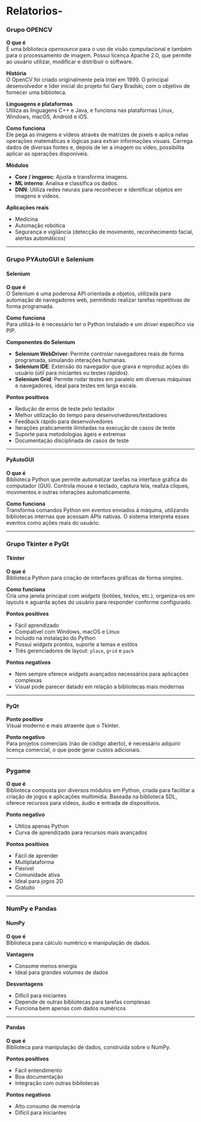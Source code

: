 # Relatorios-
### Grupo OPENCV

**O que é**  
É uma biblioteca *opensource* para o uso de visão computacional e também para o processamento de imagem. Possui licença Apache 2.0, que permite ao usuário utilizar, modificar e distribuir o software.

**História**  
O OpenCV foi criado originalmente pela Intel em 1999. O principal desenvolvedor e líder inicial do projeto foi Gary Bradski, com o objetivo de fornecer uma biblioteca.

**Linguagens e plataformas**  
Utiliza as linguagens C++ e Java, e funciona nas plataformas Linux, Windows, macOS, Android e iOS.

**Como funciona**  
Ele pega as imagens e vídeos através de matrizes de pixels e aplica nelas operações matemáticas e lógicas para extrair informações visuais. Carrega dados de diversas fontes e, depois de ler a imagem ou vídeo, possibilita aplicar as operações disponíveis.

**Módulos**
- **Core / imgproc**: Ajusta e transforma imagens.  
- **ML interno**: Analisa e classifica os dados.  
- **DNN**: Utiliza redes neurais para reconhecer e identificar objetos em imagens e vídeos.

**Aplicações reais**
- Medicina
- Automação robótica
- Segurança e vigilância (detecção de movimento, reconhecimento facial, alertas automáticos)

---

### Grupo PYAutoGUI e Selenium

#### Selenium

**O que é**  
O Selenium é uma poderosa API orientada a objetos, utilizada para automação de navegadores web, permitindo realizar tarefas repetitivas de forma programada.

**Como funciona**  
Para utilizá-lo é necessário ter o Python instalado e um *driver* específico via PIP.

**Componentes do Selenium**
- **Selenium WebDriver**: Permite controlar navegadores reais de forma programada, simulando interações humanas.  
- **Selenium IDE**: Extensão do navegador que grava e reproduz ações do usuário (útil para iniciantes ou testes rápidos).  
- **Selenium Grid**: Permite rodar testes em paralelo em diversas máquinas e navegadores, ideal para testes em larga escala.

**Pontos positivos**
- Redução de erros de teste pelo testador  
- Melhor utilização do tempo para desenvolvedores/testadores  
- Feedback rápido para desenvolvedores  
- Iterações praticamente ilimitadas na execução de casos de teste  
- Suporte para metodologias ágeis e extremas  
- Documentação disciplinada de casos de teste

---

#### PyAutoGUI

**O que é**  
Biblioteca Python que permite automatizar tarefas na interface gráfica do computador (GUI). Controla mouse e teclado, captura tela, realiza cliques, movimentos e outras interações automaticamente.

**Como funciona**  
Transforma comandos Python em eventos enviados à máquina, utilizando bibliotecas internas que acessam APIs nativas. O sistema interpreta esses eventos como ações reais do usuário.

---

### Grupo Tkinter e PyQt

#### Tkinter

**O que é**  
Biblioteca Python para criação de interfaces gráficas de forma simples.

**Como funciona**  
Cria uma janela principal com *widgets* (botões, textos, etc.), organiza-os em layouts e aguarda ações do usuário para responder conforme configurado.

**Pontos positivos**
- Fácil aprendizado  
- Compatível com Windows, macOS e Linux  
- Incluído na instalação do Python  
- Possui *widgets* prontos, suporte a temas e estilos  
- Três gerenciadores de layout: `place`, `grid` e `pack`

**Pontos negativos**
- Nem sempre oferece *widgets* avançados necessários para aplicações complexas  
- Visual pode parecer datado em relação a bibliotecas mais modernas

---

#### PyQt

**Ponto positivo**  
Visual moderno e mais atraente que o Tkinter.

**Ponto negativo**  
Para projetos comerciais (não de código aberto), é necessário adquirir licença comercial, o que pode gerar custos adicionais.

---

### Pygame

**O que é**  
Biblioteca composta por diversos módulos em Python, criada para facilitar a criação de jogos e aplicações multimídia. Baseada na biblioteca SDL, oferece recursos para vídeos, áudio e entrada de dispositivos.

**Ponto negativo**
- Utiliza apenas Python  
- Curva de aprendizado para recursos mais avançados

**Pontos positivos**
- Fácil de aprender  
- Multiplataforma  
- Flexível  
- Comunidade ativa  
- Ideal para jogos 2D  
- Gratuito

---

### NumPy e Pandas

#### NumPy

**O que é**  
Biblioteca para cálculo numérico e manipulação de dados.

**Vantagens**
- Consome menos energia  
- Ideal para grandes volumes de dados

**Desvantagens**
- Difícil para iniciantes  
- Depende de outras bibliotecas para tarefas complexas  
- Funciona bem apenas com dados numéricos

---

#### Pandas

**O que é**  
Biblioteca para manipulação de dados, construída sobre o NumPy.

**Pontos positivos**
- Fácil entendimento  
- Boa documentação  
- Integração com outras bibliotecas

**Pontos negativos**
- Alto consumo de memória  
- Difícil para iniciantes
